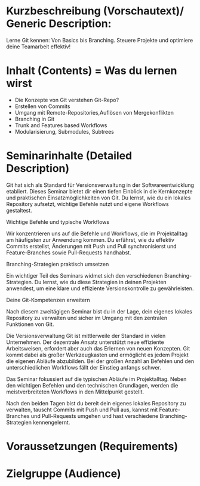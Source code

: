 # Kurzbeschreibung (Vorschautext)/ Generic Description:

 
Lerne Git kennen: Von Basics bis Branching. Steuere Projekte und optimiere deine Teamarbeit effektiv!

 

# Inhalt (Contents) = Was du lernen wirst

 

 * Die Konzepte von Git verstehen Git-Repo?
 * Erstellen von Commits
 * Umgang mit Remote-Repositories,Auflösen von Mergekonflikten
 * Branching in Git
 * Trunk and Features based Workflows
 * Modularisierung, Submodules, Subtrees
 

# Seminarinhalte (Detailed Description)

 
Git hat sich als Standard für Versionsverwaltung in der Softwareentwicklung etabliert. Dieses Seminar bietet dir einen tiefen Einblick in die Kernkonzepte und praktischen Einsatzmöglichkeiten von Git. Du lernst, wie du ein lokales Repository aufsetzt, wichtige Befehle nutzt und eigene Workflows gestaltest.

Wichtige Befehle und typische Workflows

Wir konzentrieren uns auf die Befehle und Workflows, die im Projektalltag am häufigsten zur Anwendung kommen. Du erfährst, wie du effektiv Commits erstellst, Änderungen mit Push und Pull synchronisierst und Feature-Branches sowie Pull-Requests handhabst.

Branching-Strategien praktisch umsetzen

Ein wichtiger Teil des Seminars widmet sich den verschiedenen Branching-Strategien. Du lernst, wie du diese Strategien in deinen Projekten anwendest, um eine klare und effiziente Versionskontrolle zu gewährleisten.

Deine Git-Kompetenzen erweitern

Nach diesem zweitägigen Seminar bist du in der Lage, dein eigenes lokales Repository zu verwalten und sicher im Umgang mit den zentralen Funktionen von Git.

Die Versionsverwaltung Git ist mittlerweile der Standard in vielen Unternehmen. Der dezentrale Ansatz unterstützt neue effiziente Arbeitsweisen, erfordert aber auch das Erlernen von neuen Konzepten. Git kommt dabei als großer Werkzeugkasten und ermöglicht es jedem Projekt die eigenen Abläufe abzubilden. Bei der großen Anzahl an Befehlen und den unterschiedlichen Workflows fällt der Einstieg anfangs schwer.

Das Seminar fokussiert auf die typischen Abläufe im Projektalltag. Neben den wichtigen Befehlen und den technischen Grundlagen, werden die meistverbreiteten Workflows in den Mittelpunkt gestellt.

Nach den beiden Tagen bist du bereit dein eigenes lokales Repository zu verwalten, tauscht Commits mit Push und Pull aus, kannst mit Feature-Branches und Pull-Requests umgehen und hast verschiedene Branching-Strategien kennengelernt.

 
# Voraussetzungen (Requirements)


 
# Zielgruppe (Audience)

